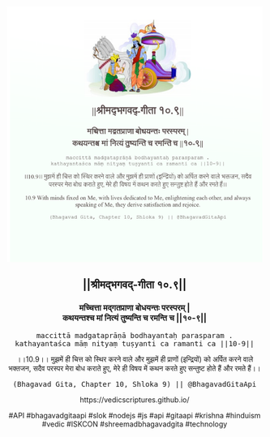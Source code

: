 <img src="../../asset/BG_10_9.png"/>
<center><h2>||श्रीमद्‍भगवद्‍-गीता १०.९||</h2>
<h3>मच्चित्ता मद्गतप्राणा बोधयन्तः परस्परम् |<br/>कथयन्तश्च मां नित्यं तुष्यन्ति च रमन्ति च ||१०-९||</h3>
<pre>maccittā madgataprāṇā bodhayantaḥ parasparam .<br/>kathayantaśca māṃ nityaṃ tuṣyanti ca ramanti ca ||10-9||</pre>
<p>।।10.9।। मुझमें ही चित्त को स्थिर करने वाले और मुझमें ही प्राणों (इन्द्रियों) को अर्पित करने वाले भक्तजन, सदैव परस्पर मेरा बोध कराते हुए, मेरे ही विषय में कथन करते हुए सन्तुष्ट होते हैं और रमते हैं।।</p>
<pre>(Bhagavad Gita, Chapter 10, Shloka 9) || @BhagavadGitaApi</pre><p>https://vedicscriptures.github.io/</p><p>#API #bhagavadgitaapi #slok #nodejs #js #api #gitaapi #krishna #hinduism #vedic #ISKCON #shreemadbhagavadgita #technology</p></center>